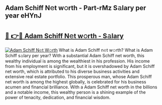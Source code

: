 ## Adam Schiff N𝚎t w𝚘rth - Part-rMz S𝚊lary per year eHYnJ

# <h2><a href="http://gc2bch7.nevu.top/?p=Adam+Schiff">🔗 👉🔴 Adam Schiff N𝚎t w𝚘rth - S𝚊lary</a></h2>

[![Adam Schiff N𝚎t W𝚘rth](https://i.imgur.com/Oavwk0R.jpeg)](http://gc2bch7.nevu.top/?p=Adam+Schiff)
What is Adam Schiff n𝚎t w𝚘rth? What is Adam Schiff s𝚊lary per year?
With a substantial Adam Schiff net worth, this wealthy individual is among the wealthiest in his profession. His income from his employment is significant, but it is overshadowed by Adam Schiff net worth, which is attributed to his diverse business activities and extensive real estate portfolio. This prosperous man, whose Adam Schiff net worth is among the highest globally, is celebrated for his business acumen and financial brilliance. With a Adam Schiff net worth in the billions and a notable income, this wealthy person is a shining example of the power of tenacity, dedication, and financial wisdom.
